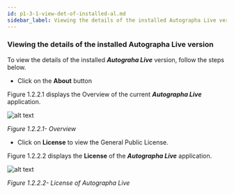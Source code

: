 ```yaml
---
id: p1-3-1-view-det-of-installed-al.md 
sidebar_label: Viewing the details of the installed Autographa Live version 
---
```


### Viewing the details of the installed Autographa Live version 

To view the details of the installed **_Autograha Live_** version, follow the steps below.

* Click on the **About** button

Figure 1.2.2.1  displays the Overview of the current **_Autographa Live_** application.

![alt text](../../../../static/AutographaLiveImages/Getting_Started/overview-fig-1.2.2.1.jpg 'Overview') 

_Figure 1.2.2.1- Overview_

* Click on **License** to view the General Public License.

Figure 1.2.2.2  displays the **License** of the **_Autographa Live_** application.

![alt text](../../../../static/AutographaLiveImages/Getting_Started/license-of-autographa-fig-1.2.2.2.jpg 'License of Autographa Live') 

_Figure 1.2.2.2- License of Autographa Live_
